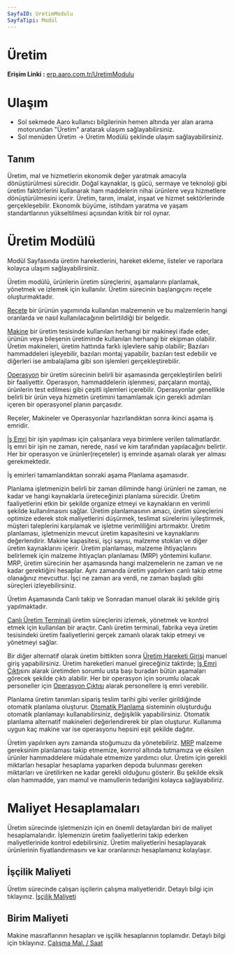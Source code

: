 ```yaml
---
SayfaID: UretimModulu
SayfaTipi: Modül
---
```


# Üretim

**Erişim Linki :** [erp.aaro.com.tr/UretimModulu](erp.aaro.com.tr/UretimModulu)

# Ulaşım

- Sol sekmede Aaro kullanıcı bilgilerinin hemen altında yer alan arama motorundan "Üretim" aratarak ulaşım sağlayabilirsiniz.
- Sol menüden Üretim -> Üretim Modülü şeklinde ulaşım sağlayabilirsiniz. 

## Tanım 

Üretim, mal ve hizmetlerin ekonomik değer yaratmak amacıyla dönüştürülmesi sürecidir. 
Doğal kaynaklar, iş gücü, sermaye ve teknoloji gibi üretim faktörlerini kullanarak ham maddelerin nihai ürünlere veya hizmetlere dönüştürülmesini içerir. 
Üretim, tarım, imalat, inşaat ve hizmet sektörlerinde gerçekleşebilir. 
Ekonomik büyüme, istihdam yaratma ve yaşam standartlarının yükseltilmesi açısından kritik bir rol oynar. 


# Üretim Modülü 

Modül Sayfasında üretim hareketlerini, hareket ekleme, listeler ve raporlara kolayca ulaşım sağlayabilirsiniz.


Üretim modülü, ürünlerin üretim süreçlerini, aşamalarını planlamak, yönetmek ve izlemek için kullanılır.
Üretim sürecinin başlangıçını reçete oluşturmaktadır. 

[Reçete](../Uretim/Recete.md) bir ürünün yapımında kullanılan malzemenin ve bu malzemlerin hangi oranlarda ve nasıl kullanılacağının belirtildiği bir belgedir.

[Makine](../Uretim/MakineListesi.md) bir üretim tesisinde kullanılan herhangi bir makineyi ifade eder, ürünün veya bileşenin üretiminde kullanılan herhangi bir ekipman olabilir. 
Üretim makineleri, üretim hattında farklı işlevlere sahip olabilir; 
Bazıları hammaddeleri işleyebilir, bazıları montaj yapabilir, bazıları test edebilir ve diğerleri ise ambalajlama gibi son işlemleri gerçekleştirebilir.

[Operasyon](../Uretim/OperasyonListesi.md) bir üretim sürecinin belirli bir aşamasında gerçekleştirilen belirli bir faaliyettir. 
Operasyon, hammaddelerin işlenmesi, parçaların montajı, ürünlerin test edilmesi gibi çeşitli işlemleri içerebilir. 
Operasyonlar genellikle belirli bir ürün veya hizmetin üretimini tamamlamak için gerekli adımları içeren bir operasyonel planın parçasıdır.

Reçeler, Makineler ve Operasyonlar hazırlandıktan sonra ikinci aşama iş emridir.

[İş Emri](../Uretim/IsEmri.md) bir işin yapılması için çalışanlara veya birimlere verilen talimatlardır. 
İş emri bir işin ne zaman, nerede, nasıl ve kim tarafından yapılacağını belirtir.
Her bir operasyon ve ürünler(reçeteler) iş emrinde aşamalı olarak yer alması gerekmektedir.

İş emirleri tamamlandıktan sonraki aşama Planlama aşamasıdır.

Planlama işletmenizin belirli bir zaman diliminde hangi ürünleri ne zaman, ne kadar ve hangi kaynaklarla üreteceğinizi planlama sürecidir. 
Üretim faaliyetlerini etkin bir şekilde organize etmeyi ve kaynakların en verimli şekilde kullanılmasını sağlar.
Üretim planlamasının amacı, üretim süreçlerini optimize ederek stok maliyetlerini düşürmek, teslimat sürelerini iyileştirmek, müşteri taleplerini karşılamak ve işletme verimliliğini artırmaktır.
Üretim planlaması, işletmenizin mevcut üretim kapasitesini ve kaynaklarını değerlendirir. 
Makine kapasitesi, işçi sayısı, malzeme stokları ve diğer üretim kaynaklarını içerir.
Üretim planlaması, malzeme ihtiyaçlarını belirlemek için malzeme ihtiyaçları planlaması (MRP) yöntemini kullanır. 
MRP, üretim sürecinin her aşamasında hangi malzemelerin ne zaman ve ne kadar gerektiğini hesaplar.
Aynı zamanda üretim yapılırken canlı takip etme olanağınız mevcuttur. İşçi ne zaman ara verdi, ne zaman başladı gibi süreçleri izleyebilirsiniz.

Üretim Aşamasında Canlı takip ve Sonradan manuel olarak iki şekilde giriş yapılmaktadır. 

[Canlı Üretim Terminali](../Uretim/Terminal.md) üretim süreçlerini izlemek, yönetmek ve kontrol etmek için kullanılan bir araçtır. 
Canlı üretim terminali, fabrika veya üretim tesisindeki üretim faaliyetlerini gerçek zamanlı olarak takip etmeyi ve yönetmeyi sağlar. 

Bir diğer alternatif olarak üretim bittikten sonra [Üretim Hareketi Girişi](../Uretim/HizliUretimHareketi.md) manuel giriş yapabilirsiniz.
Üretim hareketleri manuel gireceğiniz taktirde;
[İş Emri Çıktı](../Uretim/IsEmriCıktı.md)sını alarak üretimden sorumlu usta başı buradan bütün aşamaları görecek şekilde çıktı alabilir.
Her bir operasyon için sorumlu olacak personeller için [Operasyon Çıktısı](../Uretim/OperasyonCikti.md) alarak personellere iş emri verebilir.

Planlama üretim tanımları sipariş teslim tarihi gibi veriler girildiğinde otomatik planlama oluşturur.
[Otomatik Planlama](../Uretim/OtomatikPlanlama.md) sisteminin oluşturduğu otomatik planlamayı kullanabilirsiniz, değişiklik yapabilirsiniz.
Otomatik planlama alternatif makineleri değerlendirerek bir plan oluşturur. Kullanıma uygun kaç makine var ise operasyonu hepsini eşit şekilde dağıtır. 

Üretim yapılırken aynı zamanda stoğumuzu da yönetebiliriz. 
[MRP](../Uretim/Mrp.md) malzeme gereksinim planlaması takip etmemize, konrrol altında tutmamıza ve eksilen ürünler hammaddelere müdahale etmemize yardımcı olur. 
Üretim için gerekli miktarları hesaplar hesaplama yaparken depoda bulunması gereken miktarları ve üretilirken ne kadar gerekli olduğunu gösterir.
Bu şekilde eksik olan hammadde, yarı mamul ve mamullerin tedariğini kolayca sağlayabiliriz.


# Maliyet Hesaplamaları 

Üretim sürecinde işletmenizin için en önemli detaylardan biri de maliyet hesaplamalarıdır.
İşlemenizin üretim faaliyetlerini takip ederken maliyetlerinide kontrol edebilirsiniz.
Üretim maliyetlerini hesaplayarak ürünlerinin fiyatlandırmasını ve kar oranlarınızı hesaplamanız kolaylaşır.

## İşçilik Maliyeti 

Üretim sürecinde çalışan işçilerin çalışma maliyetleridir. Detaylı bilgi için tıklayınız. [İşçilik Maliyeti](../Uretim/İscilikMaliyeti.md)

## Birim Maliyeti

Makine masraflarının hesapları ve işçilik hesaplarının toplamıdır. Detaylı bilgi için tıklayınız. [Çalışma Mal. / Saat](../Uretim/BirimMaliyeti.md)



